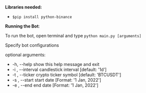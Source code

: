 **Libraries needed:**
  - `$pip install python-binance`

**Running the Bot**:

To run the bot, open terminal and type `python main.py [arguments]`

Specify bot configurations

optional arguments:
  - -h, --help        show this help message and exit
  - -i , --interval   candlestick interval [default: '1d']
  - -t , --ticker     crypto ticker symbol [default: 'BTCUSDT']
  - -s , --start      start date [Format: '1 Jan, 2022']
  - -e , --end        end date [Format: '1 Jan, 2022']
